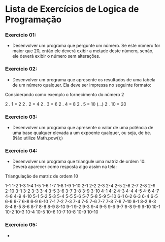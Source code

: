 # Lista de Exercícios de Logica de Programação

### Exercício 01:

- Desenvolver um programa que pergunte um número. Se este número for maior que 20, então ele deverá exibir a
metade deste número, senão, ele deverá exibir o número sem alterações.

### Exercício 02:

- Desenvolver um programa que apresente os resultados de uma tabela de um número qualquer. Ela deve ser
impressa no seguinte formato:

Considerando como exemplo o fornecimento do número 2

2 . 1 = 2
2 . 2 = 4
2 . 3 = 6
2 . 4 = 8
2 . 5 = 10
(...)
2 . 10 = 20

### Exercício 03:

- Desenvolver um programa que apresente o valor de uma potência de uma base qualquer elevada a um expoente
qualquer, ou seja, de be. (Não utilize Math.pow();)

### Exercício 04:

- Desenvolver um programa que triangule uma matriz de ordem 10.
Deverá aparecer como resposta algo assim na tela:

Triangulação de matriz de ordem 10

1-1 1-2 1-3 1-4 1-5 1-6 1-7 1-8 1-9 1-10
2-1 2-2 2-3 2-4 2-5 2-6 2-7 2-8 2-9 2-10
3-1 3-2 3-3 3-4 3-5 3-6 3-7 3-8 3-9 3-10
4-1 4-2 4-3 4-4 4-5 4-6 4-7 4-8 4-9 4-10
5-1 5-2 5-3 5-4 5-5 5-6 5-7 5-8 5-9 5-10
6-1 6-2 6-3 6-4 6-5 6-6 6-7 6-8 6-9 6-10
7-1 7-2 7-3 7-4 7-5 7-6 7-7 7-8 7-9 7-10
8-1 8-2 8-3 8-4 8-5 8-6 8-7 8-8 8-9 8-10
9-1 9-2 9-3 9-4 9-5 9-6 9-7 9-8 9-9 9-10
10-1 10-2 10-3 10-4 10-5 10-6 10-7 10-8 10-9 10-10

### Exercício 05:

- 